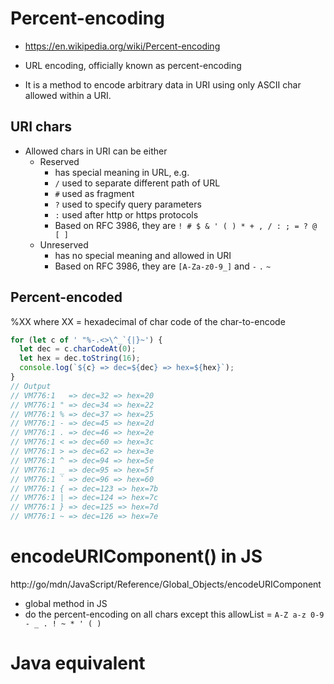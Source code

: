 # Percent-encoding
- https://en.wikipedia.org/wiki/Percent-encoding

- URL encoding, officially known as percent-encoding
- It is a method to encode arbitrary data in URI using only ASCII char allowed within a URI.

## URI chars
- Allowed chars in URI can be either
  - Reserved
    - has special meaning in URL, e.g.
    - `/` used to separate different path of URL
    - `#` used as fragment
    - `?` used to specify query parameters
    - `:` used after http or https protocols
    - Based on RFC 3986, they are `! # $ & ' ( ) * + , / : ; = ? @ [ ]`
  - Unreserved
    - has no special meaning and allowed in URI
    - Based on RFC 3986, they are `[A-Za-z0-9_]` and `-` `.` `~`

## Percent-encoded
%XX where XX = hexadecimal of char code of the char-to-encode

```js
for (let c of ' "%-.<>\^_`{|}~') {
  let dec = c.charCodeAt(0);
  let hex = dec.toString(16);
  console.log(`${c} => dec=${dec} => hex=${hex}`);
}
// Output
// VM776:1   => dec=32 => hex=20
// VM776:1 " => dec=34 => hex=22
// VM776:1 % => dec=37 => hex=25
// VM776:1 - => dec=45 => hex=2d
// VM776:1 . => dec=46 => hex=2e
// VM776:1 < => dec=60 => hex=3c
// VM776:1 > => dec=62 => hex=3e
// VM776:1 ^ => dec=94 => hex=5e
// VM776:1 _ => dec=95 => hex=5f
// VM776:1 ` => dec=96 => hex=60
// VM776:1 { => dec=123 => hex=7b
// VM776:1 | => dec=124 => hex=7c
// VM776:1 } => dec=125 => hex=7d
// VM776:1 ~ => dec=126 => hex=7e
```

# encodeURIComponent() in JS
http://go/mdn/JavaScript/Reference/Global_Objects/encodeURIComponent
- global method in JS
- do the percent-encoding on all chars except this allowList = `A-Z a-z 0-9 - _ . ! ~ * ' ( )`

# Java equivalent

